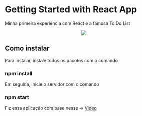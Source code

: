 # Getting Started with React App

Minha primeira experiência com React é a famosa To Do List

<p align="center">
  <img src="public/React App - Opera 2021-12-30 15-39-27.mp4">

## Como instalar

Para instalar, instale todos os pacotes com o comando
### npm install

Em seguida, inicie o servidor com o comando
### npm start

Fiz essa aplicação com base nesse -> [Video](https://www.youtube.com/watch?v=ErjWNvP6mko&t=1150s)
